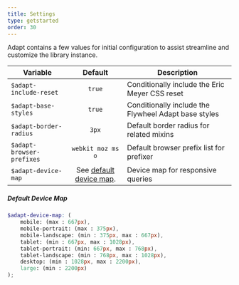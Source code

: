 ```yaml
---
title: Settings
type: getstarted
order: 30
---
```


Adapt contains a few values for initial configuration to assist streamline and customize the library instance.

| Variable | Default | Description |
| -------- |:-------:| ----------- |
| `$adapt-include-reset` | `true` | Conditionally include the Eric Meyer CSS reset |
| `$adapt-base-styles`   | `true` | Conditionally include the Flywheel Adapt base styles |
| `$adapt-border-radius` | `3px`  | Default border radius for related mixins |
| `$adapt-browser-prefixes` | `webkit moz ms o` | Default browser prefix list for prefixer |
| `$adapt-device-map`       | See [default device map](#default-device-map). | Device map for responsive queries |


##### Default Device Map
```scss
$adapt-device-map: (
    mobile: (max : 667px),
    mobile-portrait: (max : 375px),
    mobile-landscape: (min : 375px, max : 667px),
    tablet: (min : 667px, max : 1028px),
    tablet-portrait: (min: 667px, max : 768px),
    tablet-landscape: (min : 768px, max : 1028px),
    desktop: (min : 1028px, max : 2200px),
    large: (min : 2200px)
);
```